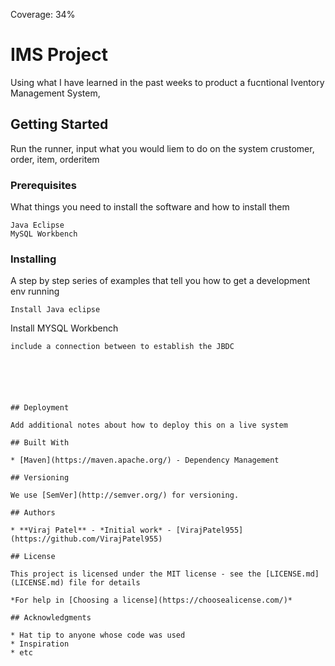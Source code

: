 Coverage: 34%
# IMS Project

Using what I have learned in the past weeks to product a fucntional Iventory Management System, 

## Getting Started

Run the runner, input what you would liem to do on the system crustomer, order, item, orderitem

### Prerequisites

What things you need to install the software and how to install them

```
Java Eclipse
MySQL Workbench
```

### Installing

A step by step series of examples that tell you how to get a development env running


```
Install Java eclipse
```

Install MYSQL Workbench

```
include a connection between to establish the JBDC 






## Deployment

Add additional notes about how to deploy this on a live system

## Built With

* [Maven](https://maven.apache.org/) - Dependency Management

## Versioning

We use [SemVer](http://semver.org/) for versioning.

## Authors

* **Viraj Patel** - *Initial work* - [VirajPatel955](https://github.com/VirajPatel955)

## License

This project is licensed under the MIT license - see the [LICENSE.md](LICENSE.md) file for details 

*For help in [Choosing a license](https://choosealicense.com/)*

## Acknowledgments

* Hat tip to anyone whose code was used
* Inspiration
* etc
